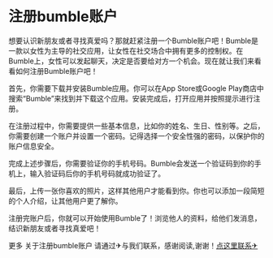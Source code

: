 # 注册bumble账户

想要认识新朋友或者寻找真爱吗？那就赶紧注册一个Bumble账户吧！Bumble是一款以女性为主导的社交应用，让女性在社交场合中拥有更多的控制权。在Bumble上，女性可以发起聊天，决定是否要给对方一个机会。现在就让我们来看看如何注册Bumble账户吧！

首先，你需要下载并安装Bumble应用。你可以在App Store或Google Play商店中搜索“Bumble”来找到并下载这个应用。安装完成后，打开应用并按照提示进行注册。

在注册过程中，你需要提供一些基本信息，比如你的姓名、生日、性别等。之后，你需要创建一个账户并设置一个密码。记得选择一个安全性强的密码，以保护你的账户信息安全。

完成上述步骤后，你需要验证你的手机号码。Bumble会发送一个验证码到你的手机上，输入验证码后你的手机号码就成功验证了。

最后，上传一张你喜欢的照片，这样其他用户才能看到你。你也可以添加一段简短的个人介绍，让其他用户更了解你。

注册完账户后，你就可以开始使用Bumble了！浏览他人的资料，给他们发消息，结识新朋友或者寻找真爱吧！

更多 关于注册bumble账户 请通过✈与我们联系，感谢阅读,谢谢！[点这里联系✈](https://w.k02.cc)